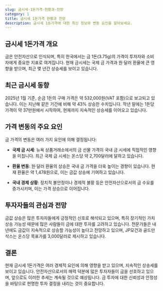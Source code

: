 ```yaml
---
slug: 금시세-1돈가격-현황과-전망
category: 1
title: 금시세 1돈가격 현황과 전망
description: 금시세 1돈가격에 대한 최신 정보와 변동 요인을 알아보세요.
---
```

## 금시세 1돈가격 개요

금은 안전자산으로 인식되며, 특히 한국에서는 금 1돈(3.75g)의 가격이 투자자와 소비자에게 중요한 지표로 여겨집니다. 현재 금시세는 국제 금 가격과 원·달러 환율에 큰 영향을 받으며, 최근 몇 년간 상승세를 보이고 있습니다.

## 최근 금시세 동향

2025년 1월 기준, 순금 1돈의 구매 가격은 약 532,000원(VAT 포함)으로 보고되고 있습니다. 이는 지난해 같은 기간에 비해 약 43% 상승한 수치입니다. 작년 말에는 1돈당 가격이 약 37만원에서 시작하여, 현재까지 지속적인 상승세를 이어오고 있습니다.

## 가격 변동의 주요 요인

금 가격의 변동은 여러 가지 요인에 의해 결정됩니다:

- **국제 금 시세**: 뉴욕 상품거래소에서의 금 선물 가격이 국내 금 시세에 직접적인 영향을 미칩니다. 최근 국제 금 시세는 온스당 약 2,700달러에 달하고 있습니다.

- **환율 변동**: 원·달러 환율의 상승은 국내 금 가격을 더욱 높이는 경향이 있습니다. 현재 환율은 약 1,478원으로, 이는 금값 상승에 기여하고 있습니다.

- **국내 경제 상황**: 정치적 불안정이나 경제적 불황 등은 안전자산으로서의 금 수요를 증가시키며, 이는 가격 상승으로 이어집니다.

## 투자자들의 관심과 전망

금값 상승은 많은 투자자들에게 긍정적인 신호로 해석되고 있으며, 특히 장기적인 가치 상승 가능성 때문에 많은 사람들이 금에 대한 투자를 고려하고 있습니다. 전문가들은 내년에도 금값이 지속적으로 상승할 가능성이 높다고 전망하고 있으며, JP모건과 골드만삭스는 온스당 목표가를 3,000달러로 제시하고 있습니다.

## 결론

현재 금시세 1돈가격은 여러 경제적 요인에 의해 영향을 받고 있으며, 지속적인 상승세를 보이고 있습니다. 안전자산으로서의 매력 덕분에 많은 투자자들이 금을 선호하고 있으며, 앞으로도 이러한 추세는 계속될 것으로 예상됩니다. 금 투자에 대한 신뢰성과 안정성을 바탕으로 현명한 투자 결정을 내리는 것이 중요합니다.